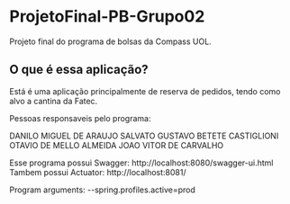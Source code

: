 # ProjetoFinal-PB-Grupo02
Projeto final do programa de bolsas da Compass UOL.

O que é essa aplicação?
----------------------------

Está é uma aplicação principalmente de reserva de pedidos, tendo como alvo a cantina da Fatec.

Pessoas responsaveis pelo programa:

DANILO MIGUEL DE ARAUJO SALVATO
GUSTAVO BETETE CASTIGLIONI
OTAVIO DE MELLO ALMEIDA
JOAO VITOR DE CARVALHO

Esse programa possui Swagger:  http://localhost:8080/swagger-ui.html
Tambem possui Actuator: http://localhost:8081/

Program arguments: --spring.profiles.active=prod
